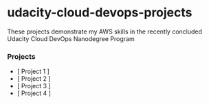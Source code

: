 # udacity-cloud-devops-projects
These projects demonstrate my AWS skills in the recently concluded Udacity Cloud DevOps Nanodegree Program

### Projects

- [ Project 1 ]
- [ Project 2 ]
- [ Project 3 ]
- [ Project 4 ]
